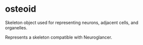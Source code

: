 # osteoid
Skeleton object used for representing neurons, adjacent cells, and organelles. 

Represents a skeleton compatible with Neuroglancer.

